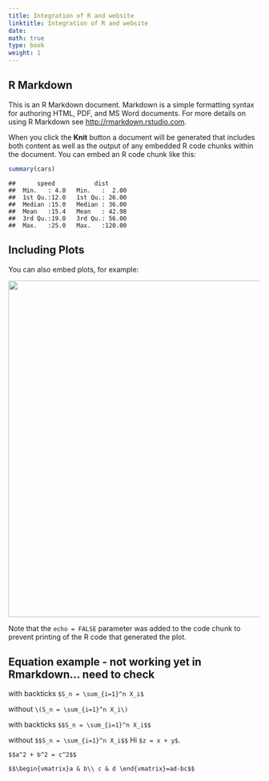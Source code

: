 ```yaml
---
title: Integration of R and website
linktitle: Integration of R and website
date:
math: true
type: book
weight: 1
---
```


<script src="//yihui.org/js/math-code.js"></script>
<!-- Just one possible MathJax CDN below. You may use others. -->
<script async
  src="//mathjax.rstudio.com/latest/MathJax.js?config=TeX-MML-AM_CHTML">
</script>




## R Markdown


This is an R Markdown document. Markdown is a simple formatting syntax for authoring HTML, PDF, and MS Word documents. For more details on using R Markdown see <http://rmarkdown.rstudio.com>.

When you click the **Knit** button a document will be generated that includes both content as well as the output of any embedded R code chunks within the document. You can embed an R code chunk like this:


```r
summary(cars)
```

```
##      speed           dist
##  Min.   : 4.0   Min.   :  2.00
##  1st Qu.:12.0   1st Qu.: 26.00
##  Median :15.0   Median : 36.00
##  Mean   :15.4   Mean   : 42.98
##  3rd Qu.:19.0   3rd Qu.: 56.00
##  Max.   :25.0   Max.   :120.00
```

## Including Plots

You can also embed plots, for example:

<img src="/manual/chapter-1/rrest_files/figure-html/pressure-1.png" width="672" />

Note that the `echo = FALSE` parameter was added to the code chunk to prevent printing of the R code that generated the plot.

## Equation example - not working yet in Rmarkdown... need to check

with backticks
`$S_n = \sum_{i=1}^n X_i$`

without
`\(S_n = \sum_{i=1}^n X_i\)`

with backticks
`$$S_n = \sum_{i=1}^n X_i$$`

without
`$$S_n = \sum_{i=1}^n X_i$$`
Hi `$z = x + y$`.

`$$a^2 + b^2 = c^2$$`

`$$\begin{vmatrix}a & b\\
c & d
\end{vmatrix}=ad-bc$$`

